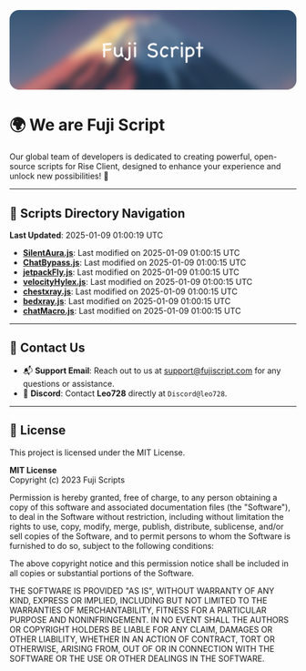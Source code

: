 ![Banner](.github/b.webp)

# 🌍 **We are Fuji Script**

Our global team of developers is dedicated to creating powerful, open-source scripts for Rise Client, designed to enhance your experience and unlock new possibilities! 🌟

---
<!-- SCRIPTS_NAVIGATION_START -->
## 📂 **Scripts Directory Navigation**

**Last Updated**: 2025-01-09 01:00:19 UTC

- **[SilentAura.js](scripts/SilentAura.js)**: Last modified on 2025-01-09 01:00:15 UTC
- **[ChatBypass.js](scripts/ChatBypass.js)**: Last modified on 2025-01-09 01:00:15 UTC
- **[jetpackFly.js](scripts/jetpackFly.js)**: Last modified on 2025-01-09 01:00:15 UTC
- **[velocityHylex.js](scripts/velocityHylex.js)**: Last modified on 2025-01-09 01:00:15 UTC
- **[chestxray.js](scripts/chestxray.js)**: Last modified on 2025-01-09 01:00:15 UTC
- **[bedxray.js](scripts/bedxray.js)**: Last modified on 2025-01-09 01:00:15 UTC
- **[chatMacro.js](scripts/chatMacro.js)**: Last modified on 2025-01-09 01:00:15 UTC

<!-- SCRIPTS_NAVIGATION_END -->

---

## 💬 **Contact Us**  
- 📬 **Support Email**: Reach out to us at [support@fujiscript.com](mailto:support@fujiscript.com) for any questions or assistance.  
- 💬 **Discord**: Contact **Leo728** directly at `Discord@leo728`.

---

## 📜 **License**

This project is licensed under the MIT License.  

**MIT License**  
Copyright (c) 2023 Fuji Scripts  

Permission is hereby granted, free of charge, to any person obtaining a copy of this software and associated documentation files (the "Software"), to deal in the Software without restriction, including without limitation the rights to use, copy, modify, merge, publish, distribute, sublicense, and/or sell copies of the Software, and to permit persons to whom the Software is furnished to do so, subject to the following conditions:  

The above copyright notice and this permission notice shall be included in all copies or substantial portions of the Software.  

THE SOFTWARE IS PROVIDED "AS IS", WITHOUT WARRANTY OF ANY KIND, EXPRESS OR IMPLIED, INCLUDING BUT NOT LIMITED TO THE WARRANTIES OF MERCHANTABILITY, FITNESS FOR A PARTICULAR PURPOSE AND NONINFRINGEMENT. IN NO EVENT SHALL THE AUTHORS OR COPYRIGHT HOLDERS BE LIABLE FOR ANY CLAIM, DAMAGES OR OTHER LIABILITY, WHETHER IN AN ACTION OF CONTRACT, TORT OR OTHERWISE, ARISING FROM, OUT OF OR IN CONNECTION WITH THE SOFTWARE OR THE USE OR OTHER DEALINGS IN THE SOFTWARE.  
